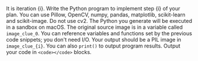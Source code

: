 It is iteration {i}. Write the Python program to implement step {i} of your plan. You can use Pillow, OpenCV, numpy, pandas, matplotlib, scikit-learn and scikit-image. Do not use cv2. The Python you generate will be executed in a sandbox on macOS. The original source image is in a variable called `image_clue_0`. You can reference variables and functions set by the previous code snippets; you don't need I/O. Your output should be a PIL image in `image_clue_{i}`. You can also `print()` to output program results. Output your code in `<code></code>` blocks.